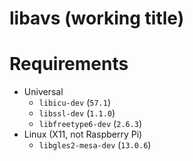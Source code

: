 # libavs (working title)

# Requirements

- Universal
  - `libicu-dev` (`57.1`)
  - `libssl-dev` (`1.1.0`)
  - `libfreetype6-dev` (`2.6.3`)
- Linux (X11, not Raspberry Pi)
  - `libgles2-mesa-dev` (`13.0.6`)
